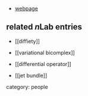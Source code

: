 

* [webpage](http://diffiety.ac.ru/curvita/isk.htm)

## related $n$Lab entries

* [[diffiety]]

* [[variational bicomplex]]

* [[differential operator]]

* [[jet bundle]]

category: people